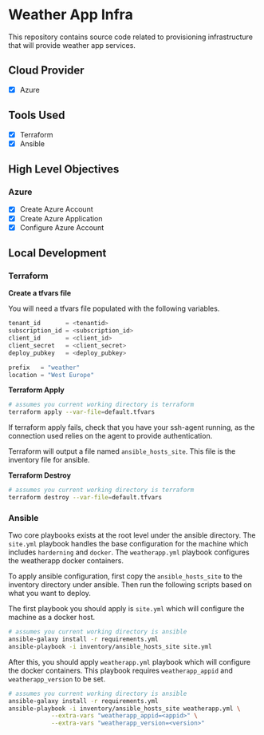 # Weather App Infra

This repository contains source code related to provisioning infrastructure that will provide weather app services.

## Cloud Provider

- [x] Azure

## Tools Used

- [x] Terraform
- [x] Ansible

## High Level Objectives

### Azure

- [x] Create Azure Account
- [x] Create Azure Application
- [x] Configure Azure Account

## Local Development

### Terraform

**Create a tfvars file** 

You will need a tfvars file populated with the following variables.

``` tfvars
tenant_id       = <tenantid>
subscription_id = <subscription_id>
client_id       = <client_id>
client_secret   = <client_secret>
deploy_pubkey   = <deploy_pubkey>

prefix   = "weather"
location = "West Europe"
```

**Terraform Apply** 

``` sh
# assumes you current working directory is terraform
terraform apply --var-file=default.tfvars
```

If terraform apply fails, check that you have your ssh-agent running, as the connection used relies on the agent to provide authentication.


Terraform will output a file named `ansible_hosts_site`. This file is the inventory file for ansible.

**Terraform Destroy** 

``` sh
# assumes you current working directory is terraform
terraform destroy --var-file=default.tfvars
```

### Ansible

Two core playbooks exists at the root level under the ansible directory. The `site.yml` playbook handles the base configuration for the machine which includes `harderning` and `docker`. The `weatherapp.yml` playbook configures the weatherapp docker containers.

To apply ansible configuration, first copy the `ansible_hosts_site` to the inventory directory under ansible. Then run the following scripts based on what you want to deploy.

The first playbook you should apply is `site.yml` which will configure the machine as a docker host.

``` sh
# assumes you current working directory is ansible
ansible-galaxy install -r requirements.yml
ansible-playbook -i inventory/ansible_hosts_site site.yml
```

After this, you should apply `weatherapp.yml` playbook which will configure the docker containers. This playbook requires `weatherapp_appid` and `weatherapp_version` to be set.

``` sh
# assumes you current working directory is ansible
ansible-galaxy install -r requirements.yml
ansible-playbook -i inventory/ansible_hosts_site weatherapp.yml \
            --extra-vars "weatherapp_appid=<appid>" \
            --extra-vars "weatherapp_version=<version>"
```